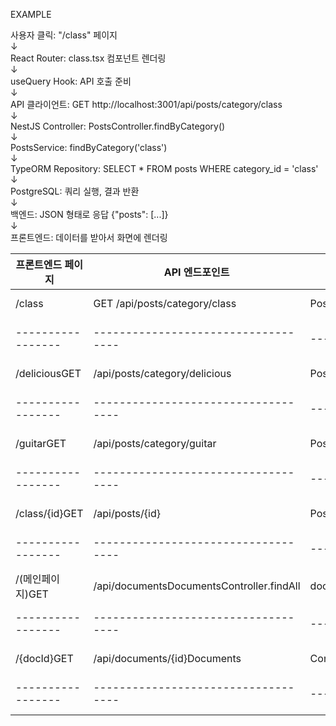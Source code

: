 EXAMPLE

사용자 클릭: "/class" 페이지 <br/> 
       ↓ <br/> 
React Router: class.tsx 컴포넌트 렌더링 <br/>
       ↓ <br/> 
useQuery Hook: API 호출 준비 <br/>
       ↓ <br/> 
API 클라이언트: GET http://localhost:3001/api/posts/category/class <br/>
       ↓ <br/>
NestJS Controller: PostsController.findByCategory() <br/>
       ↓ <br/>
PostsService: findByCategory('class') <br/>
       ↓ <br/>
TypeORM Repository: SELECT * FROM posts WHERE category_id = 'class' <br/>
       ↓ <br/>
PostgreSQL: 쿼리 실행, 결과 반환 <br/>
       ↓ <br/>
백엔드: JSON 형태로 응답 {"posts": [...]} <br/>
       ↓ <br/>
프론트엔드: 데이터를 받아서 화면에 렌더링 <br/>

| 프론트엔드 페이지 | API 엔드포인트       | 백엔드 컨트롤러 | 데이터베이스 테이블 |
| ----------------- | ----------------------------------- | ----------------------- | --------------------- | 
| /class | GET /api/posts/category/class            | PostsController.findByCategory | posts + categories |
| ----------------- | ----------------------------------- | ----------------------- | --------------------- | 
| /deliciousGET | /api/posts/category/delicious | PostsController.findByCategory | posts + categories |
| ----------------- | ----------------------------------- | ----------------------- | --------------------- | 
| /guitarGET | /api/posts/category/guitar | PostsController.findByCategory | posts + categories |
| ----------------- | ----------------------------------- | ----------------------- | --------------------- | 
| /class/{id}GET | /api/posts/{id} | PostsController.findOne | posts + categories | 
| ----------------- | ----------------------------------- | ----------------------- | --------------------- | 
| /(메인페이지)GET | /api/documentsDocumentsController.findAll | documents + categories | 
| ----------------- | ----------------------------------- | ----------------------- | --------------------- | 
| /{docId}GET | /api/documents/{id}Documents | Controller.findOne | documents + sections |
| ----------------- | ----------------------------------- | ----------------------- | --------------------- | 